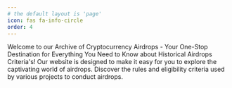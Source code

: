 ```yaml
---
# the default layout is 'page'
icon: fas fa-info-circle
order: 4
---
```


[comment]: <> (> Add Markdown syntax content to file `_tabs/about.md`{: .filepath } and it will show up on this page.{: .prompt-tip })
Welcome to our Archive of Cryptocurrency Airdrops - Your One-Stop Destination for Everything You Need to Know about Historical Airdrops Criteria's! Our website is designed to make it easy for you to explore the captivating world of airdrops. Discover the rules and eligibility criteria used by various projects to conduct airdrops.
